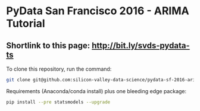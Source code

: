 # PyData San Francisco 2016 - ARIMA Tutorial

## Shortlink to this page: http://bit.ly/svds-pydata-ts

To clone this repository, run the command:
```bash
git clone git@github.com:silicon-valley-data-science/pydata-sf-2016-arima-tutorial.git
```

Requirements (Anaconda/conda install) plus one bleeding edge package:
```bash
pip install --pre statsmodels --upgrade
```